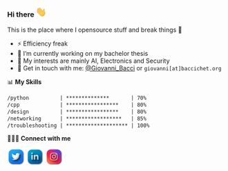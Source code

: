 ### Hi there <a href="https://www.gautamkrishnar.com/"><img src="imgs/hi.gif" width="25px"></a>

This is the place where I opensource stuff and break things :rofl:

-   ⚡ Efficiency freak
-   🔭 I’m currently working on my bachelor thesis
-   🌱 My interests are mainly AI, Electronics and Security
-   💬 Get in touch with me: [@Giovanni_Bacci](https://twitter.com/Giovanni_Bacci) or `giovanni[at]baccichet.org`

📊 **My Skills**

```
/python          | **************       | 70%
/cpp             | *****************    | 80%
/design          | *****************    | 80%
/networking      | ******************   | 85%
/troubleshooting | ******************** | 100%
```

👨🏻‍💻 **Connect with me**

<p align="left">
<a href="https://twitter.com/Giovanni_Bacci" target="blank"><img align="center" src="imgs/twitter.png" alt="giovanni_bacci" height="40" width="40" /></a>
<a href="https://linkedin.com/in/giovanni-baccichet" target="blank"><img align="center" src="imgs/linkedin.png" alt="giovannibaccichet" height="40" width="40" /></a>
<a href="https://instagram.com/g.baccichet" target="blank"><img align="center" src="imgs/instagram.png" alt="g.baccichet" height="40" width="40" /></a>
</p>

<!--
**GiovanniBaccichet/GiovanniBaccichet** is a ✨ _special_ ✨ repository because its `README.md` (this file) appears on your GitHub profile.

Here are some ideas to get you started:

- 🔭 I’m currently working on ...
- 🌱 I’m currently learning ...
- 👯 I’m looking to collaborate on ...
- 🤔 I’m looking for help with ...
- 💬 Ask me about ...
- 📫 How to reach me: ...
- 😄 Pronouns: ...
- ⚡ Fun fact: ...
-->
